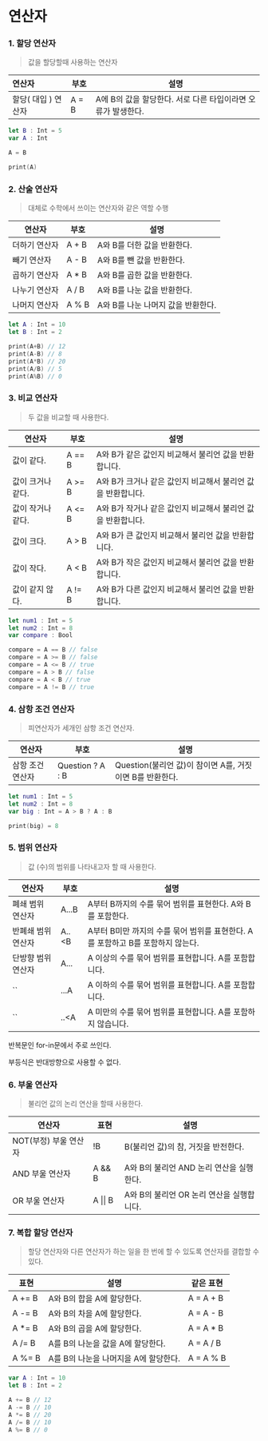 # 연산자

### 1.  할당 연산자

> 값을 할당할때 사용하는 연산자

| 연산자              | 부호  | 설명                                                         |
| :------------------ | ----- | ------------------------------------------------------------ |
| 할당( 대입 ) 연산자 | A = B | A에 B의 값을 할당한다. 서로 다른 타입이라면 오류가 발생한다. |

```swift
let B : Int = 5
var A : Int

A = B

print(A)
```



### 2.  산술 연산자

> 대체로 수학에서 쓰이는 연산자와 같은 역할 수행

| 연산자        | 부호  | 설명                               |
| ------------- | ----- | ---------------------------------- |
| 더하기 연산자 | A + B | A와 B를 더한 값을 반환한다.        |
| 빼기 연산자   | A - B | A와 B를 뺀 값을 반환한다.          |
| 곱하기 연산자 | A * B | A와 B를 곱한 값을 반환한다.        |
| 나누기 연산자 | A / B | A와 B를 나눈 값을 반환한다.        |
| 나머지 연산자 | A % B | A와 B를 나눈 나머지 값을 반환한다. |

```swift
let A : Int = 10
let B : Int = 2

print(A+B) // 12
print(A-B) // 8
print(A*B) // 20
print(A/B) // 5
print(A%B) // 0
```



### 3. 비교 연산자

> 두 값을 비교할 때 사용한다.

| 연산자            | 부호   | 설명                                                        |
| ----------------- | ------ | ----------------------------------------------------------- |
| 값이 같다.        | A == B | A와 B가 같은 값인지 비교해서 불리언 값을 반환합니다.        |
| 값이 크거나 같다. | A >= B | A와 B가 크거나 같은 값인지 비교해서 불리언 값을 반환합니다. |
| 값이 작거나 같다. | A <= B | A와 B가 작거나 같은 값인지 비교해서 불리언 값을 반환합니다. |
| 값이 크다.        | A > B  | A와 B가 큰 값인지 비교해서 불리언 값을 반환합니다.          |
| 값이 작다.        | A < B  | A와 B가 작은 값인지 비교해서 불리언 값을 반환합니다.        |
| 값이 같지 않다.   | A != B | A와 B가 다른 값인지 비교해서 불리언 값을 반환합니다.        |

```swift
let num1 : Int = 5
let num2 : Int = 8
var compare : Bool

compare = A == B // false
compare = A >= B // false
compare = A <= B // true
compare = A > B // false
compare = A < B // true
compare = A != B // true

```



### 4. 삼항 조건 연산자

> 피연산자가 세개인 삼항 조건 연산자.

| 연산자           | 부호             | 설명                                                     |
| ---------------- | ---------------- | -------------------------------------------------------- |
| 삼항 조건 연산자 | Question ? A : B | Question(불리언 값)이 참이면 A를, 거짓이면 B를 반환한다. |

```swift
let num1 : Int = 5
let num2 : Int = 8
var big : Int = A > B ? A : B 

print(big) = 8
```



### 5. 범위 연산자

> 값 (수)의 범위를 나타내고자 할 때 사용한다.

| 연산자             | 부호  | 설명                                                         |
| ------------------ | ----- | ------------------------------------------------------------ |
| 폐쇄 범위 연산자   | A...B | A부터 B까지의 수를 묶어 범위를 표현한다. A와 B를 포함한다.   |
| 반폐쇄 범위 연산자 | A..<B | A부터 B미만 까지의 수를 묶어 범위를 표현한다. A를 포함하고 B를 포함하지 않는다. |
| 단방향 범위 연산자 | A...  | A 이상의 수를 묶어 범위를 표현합니다. A를 포함합니다.        |
| ``                 | ...A  | A 이하의 수를 묶어 범위를 표현합니다. A를 포함합니다.        |
| ``                 | ..<A  | A 미만의 수를 묶어 범위를 표현합니다. A를 포함하지 않습니다. |

반복문인 for-in문에서 주로 쓰인다. 

부등식은 반대방향으로 사용할 수 없다.



### 6. 부울 연산자

> 불리언 값의 논리 연산을 할때 사용한다.

| 연산자                | 표현     | 설명                                      |
| --------------------- | -------- | ----------------------------------------- |
| NOT(부정) 부울 연산자 | !B       | B(불리언 값)의 참, 거짓을 반전한다.       |
| AND 부울 연산자       | A && B   | A와 B의 불리언 AND 논리 연산을 실행한다.  |
| OR 부울 연산자        | A \|\| B | A와 B의 불리언 OR 논리 연산을 실행합니다. |



### 7. 복합 할당 연산자

> 할당 연산자와 다른 연산자가 하는 일을 한 번에 할 수 있도록 연산자를 결합할 수 있다.

| 표현   | 설명                                  | 같은 표현 |
| ------ | ------------------------------------- | --------- |
| A += B | A와 B의 합을 A에 할당한다.            | A = A + B |
| A -= B | A와 B의 차을 A에 할당한다.            | A = A - B |
| A *= B | A와 B의 곱을 A에 할당한다.            | A = A * B |
| A /= B | A를 B의 나눈을 값을 A에 할당한다.     | A = A / B |
| A %= B | A를 B의 나눈을 나머지을 A에 할당한다. | A = A % B |

```swift
var A : Int = 10
let B : Int = 2

A += B // 12
A -= B // 10
A *= B // 20
A /= B // 10
A %= B // 0
```







